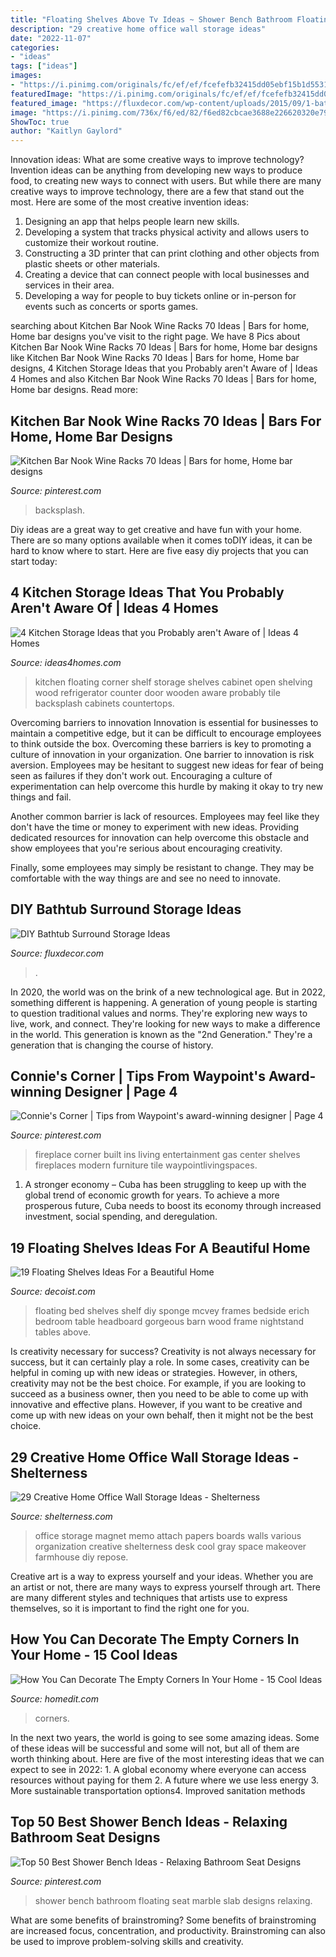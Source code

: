 ```yaml
---
title: "Floating Shelves Above Tv Ideas ~ Shower Bench Bathroom Floating Seat Marble Slab Designs Relaxing"
description: "29 creative home office wall storage ideas"
date: "2022-11-07"
categories:
- "ideas"
tags: ["ideas"]
images:
- "https://i.pinimg.com/originals/fc/ef/ef/fcefefb32415dd05ebf15b1d5531ad56.jpg"
featuredImage: "https://i.pinimg.com/originals/fc/ef/ef/fcefefb32415dd05ebf15b1d5531ad56.jpg"
featured_image: "https://fluxdecor.com/wp-content/uploads/2015/09/1-bathtub-surround-storage-ideas.jpg"
image: "https://i.pinimg.com/736x/f6/ed/82/f6ed82cbcae3688e226620320e79c51b.jpg"
ShowToc: true
author: "Kaitlyn Gaylord"
---
```



Innovation ideas: What are some creative ways to improve technology?
Invention ideas can be anything from developing new ways to produce food, to creating new ways to connect with users. But while there are many creative ways to improve technology, there are a few that stand out the most. Here are some of the most creative invention ideas:
1. Designing an app that helps people learn new skills.
2. Developing a system that tracks physical activity and allows users to customize their workout routine.
3. Constructing a 3D printer that can print clothing and other objects from plastic sheets or other materials.
4. Creating a device that can connect people with local businesses and services in their area.
5. Developing a way for people to buy tickets online or in-person for events such as concerts or sports games.

	

		
searching about Kitchen Bar Nook Wine Racks 70 Ideas | Bars for home, Home bar designs you've visit to the right page. We have 8 Pics about Kitchen Bar Nook Wine Racks 70 Ideas | Bars for home, Home bar designs like Kitchen Bar Nook Wine Racks 70 Ideas | Bars for home, Home bar designs, 4 Kitchen Storage Ideas that you Probably aren&#039;t Aware of | Ideas 4 Homes and also Kitchen Bar Nook Wine Racks 70 Ideas | Bars for home, Home bar designs. Read more:
		
    
## Kitchen Bar Nook Wine Racks 70 Ideas | Bars For Home, Home Bar Designs

<img loading=lazy src="https://i.pinimg.com/originals/fc/ef/ef/fcefefb32415dd05ebf15b1d5531ad56.jpg" onerror="this.onerror=null;this.src='https://tse4.mm.bing.net/th?id=OIP.IFW2p1xjNExjMS7RPLisRgAAAA&amp;pid=15.1';" alt="Kitchen Bar Nook Wine Racks 70 Ideas | Bars for home, Home bar designs">

_Source: pinterest.com_

>backsplash. 

	

Diy ideas are a great way to get creative and have fun with your home. There are so many options available when it comes toDIY ideas, it can be hard to know where to start. Here are five easy diy projects that you can start today: 

    
## 4 Kitchen Storage Ideas That You Probably Aren&#039;t Aware Of | Ideas 4 Homes

<img loading=lazy src="http://www.ideas4homes.com/wp-content/uploads/2016/10/Floating-corner-shelf.jpg" onerror="this.onerror=null;this.src='https://tse3.mm.bing.net/th?id=OIP.OQsaOV6JzoubuvnuiRcRKgHaLH&amp;pid=15.1';" alt="4 Kitchen Storage Ideas that you Probably aren&#039;t Aware of | Ideas 4 Homes">

_Source: ideas4homes.com_

>kitchen floating corner shelf storage shelves cabinet open shelving wood refrigerator counter door wooden aware probably tile backsplash cabinets countertops. 

	

Overcoming barriers to innovation
Innovation is essential for businesses to maintain a competitive edge, but it can be difficult to encourage employees to think outside the box. Overcoming these barriers is key to promoting a culture of innovation in your organization.
One barrier to innovation is risk aversion. Employees may be hesitant to suggest new ideas for fear of being seen as failures if they don't work out. Encouraging a culture of experimentation can help overcome this hurdle by making it okay to try new things and fail.

Another common barrier is lack of resources. Employees may feel like they don't have the time or money to experiment with new ideas. Providing dedicated resources for innovation can help overcome this obstacle and show employees that you're serious about encouraging creativity.

Finally, some employees may simply be resistant to change. They may be comfortable with the way things are and see no need to innovate.

    
## DIY Bathtub Surround Storage Ideas

<img loading=lazy src="https://fluxdecor.com/wp-content/uploads/2015/09/1-bathtub-surround-storage-ideas.jpg" onerror="this.onerror=null;this.src='https://tse4.mm.bing.net/th?id=OIP.YFlWIC3WiTdL0eOw_JcfWgHaLH&amp;pid=15.1';" alt="DIY Bathtub Surround Storage Ideas">

_Source: fluxdecor.com_

>. 

	

In 2020, the world was on the brink of a new technological age. But in 2022, something different is happening. A generation of young people is starting to question traditional values and norms. They're exploring new ways to live, work, and connect. They're looking for new ways to make a difference in the world. This generation is known as the "2nd Generation." They're a generation that is changing the course of history.

    
## Connie&#039;s Corner | Tips From Waypoint&#039;s Award-winning Designer | Page 4

<img loading=lazy src="https://i.pinimg.com/736x/05/30/30/05303037b5bb51b750763d4bf234cab6--corner-fireplace-built-ins-corner-fireplace-ideas.jpg" onerror="this.onerror=null;this.src='https://tse3.mm.bing.net/th?id=OIP.qAAAui-3yP3BB9AC9exZJgHaGh&amp;pid=15.1';" alt="Connie&#039;s Corner | Tips from Waypoint&#039;s award-winning designer | Page 4">

_Source: pinterest.com_

>fireplace corner built ins living entertainment gas center shelves fireplaces modern furniture tile waypointlivingspaces. 

	

1. A stronger economy – Cuba has been struggling to keep up with the global trend of economic growth for years. To achieve a more prosperous future, Cuba needs to boost its economy through increased investment, social spending, and deregulation.

    
## 19 Floating Shelves Ideas For A Beautiful Home

<img loading=lazy src="http://cdn.decoist.com/wp-content/uploads/2014/05/bedside-table-floating-shelf.jpg" onerror="this.onerror=null;this.src='https://tse2.mm.bing.net/th?id=OIP.OIteDyTin1GJJBIYmBvUNwHaJ4&amp;pid=15.1';" alt="19 Floating Shelves Ideas For a Beautiful Home">

_Source: decoist.com_

>floating bed shelves shelf diy sponge mcvey frames bedside erich bedroom table headboard gorgeous barn wood frame nightstand tables above. 

	

Is creativity necessary for success?
Creativity is not always necessary for success, but it can certainly play a role. In some cases, creativity can be helpful in coming up with new ideas or strategies. However, in others, creativity may not be the best choice. For example, if you are looking to succeed as a business owner, then you need to be able to come up with innovative and effective plans. However, if you want to be creative and come up with new ideas on your own behalf, then it might not be the best choice.

    
## 29 Creative Home Office Wall Storage Ideas - Shelterness

<img loading=lazy src="http://i.shelterness.com/2016/07/02-magnet-and-memo-boards-to-attach-various-papers.jpg" onerror="this.onerror=null;this.src='https://tse3.mm.bing.net/th?id=OIP.8UKu3WWzZHdo1Q176gVtiAHaJO&amp;pid=15.1';" alt="29 Creative Home Office Wall Storage Ideas - Shelterness">

_Source: shelterness.com_

>office storage magnet memo attach papers boards walls various organization creative shelterness desk cool gray space makeover farmhouse diy repose. 

	

Creative art is a way to express yourself and your ideas. Whether you are an artist or not, there are many ways to express yourself through art. There are many different styles and techniques that artists use to express themselves, so it is important to find the right one for you.

    
## How You Can Decorate The Empty Corners In Your Home - 15 Cool Ideas

<img loading=lazy src="https://cdn.homedit.com/wp-content/uploads/2013/09/corner-library.jpg" onerror="this.onerror=null;this.src='https://tse4.mm.bing.net/th?id=OIP.95fWA74xt-XdGO58UmxF1wHaJ4&amp;pid=15.1';" alt="How You Can Decorate The Empty Corners In Your Home - 15 Cool Ideas">

_Source: homedit.com_

>corners. 

	

In the next two years, the world is going to see some amazing ideas. Some of these ideas will be successful and some will not, but all of them are worth thinking about. Here are five of the most interesting ideas that we can expect to see in 2022: 1. A global economy where everyone can access resources without paying for them 2. A future where we use less energy 3. More sustainable transportation options4. Improved sanitation methods
    
## Top 50 Best Shower Bench Ideas - Relaxing Bathroom Seat Designs

<img loading=lazy src="https://i.pinimg.com/736x/f6/ed/82/f6ed82cbcae3688e226620320e79c51b.jpg" onerror="this.onerror=null;this.src='https://tse1.mm.bing.net/th?id=OIP.gDbhO3sf53ROC2TdcmswuQHaHa&amp;pid=15.1';" alt="Top 50 Best Shower Bench Ideas - Relaxing Bathroom Seat Designs">

_Source: pinterest.com_

>shower bench bathroom floating seat marble slab designs relaxing. 

	

What are some benefits of brainstroming?
Some benefits of brainstroming are increased focus, concentration, and productivity. Brainstroming can also be used to improve problem-solving skills and creativity.

